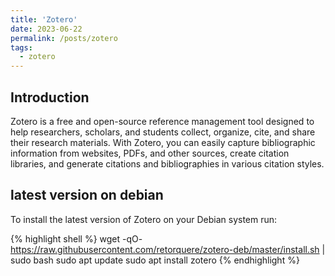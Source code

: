 ```yaml
---
title: 'Zotero'
date: 2023-06-22
permalink: /posts/zotero
tags:
  - zotero
---
```


## Introduction

Zotero is a free and open-source reference management tool designed to help researchers, scholars, and students collect, organize, cite, and share their research materials. With Zotero, you can easily capture bibliographic information from websites, PDFs, and other sources, create citation libraries, and generate citations and bibliographies in various citation styles.

## latest version on debian

To install the latest version of Zotero on your Debian system run:

{% highlight shell %}
wget -qO- https://raw.githubusercontent.com/retorquere/zotero-deb/master/install.sh | sudo bash
sudo apt update
sudo apt install zotero
{% endhighlight %}
